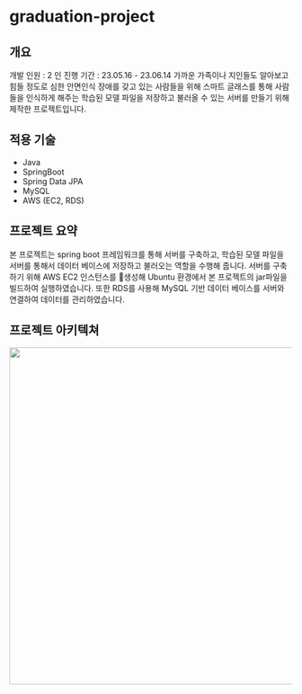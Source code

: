 # graduation-project

## 개요
개발 인원 : 2 인
진행 기간 : 23.05.16 - 23.06.14
가까운 가족이나 지인들도 알아보고 힘들 정도로 심한 안면인식 장애를 갖고 있는 사람들을 위해 스마트 글래스를 통해 사람들을 인식하게 해주는 학습된 모델 파일을 저장하고 불러올 수 있는 서버를 만들기 위해 제작한 프로젝트입니다.

## 적용 기술
- Java
- SpringBoot
- Spring Data JPA
- MySQL
- AWS (EC2, RDS)

## 프로젝트 요약
본 프로젝트는 spring boot 프레임워크를 통해 서버를 구축하고, 학습된 모델 파일을 서버를 통해서 데이터 베이스에 저장하고 불러오는 역할을 수행해 줍니다. 서버를 구축하기 위해 AWS EC2 인스턴스를 생성해 Ubuntu 환경에서 본 프로젝트의 jar파일을 빌드하여 실행하였습니다. 또한 RDS를 사용해 MySQL 기반 데이터 베이스를 서버와 연결하여 데이터를 관리하였습니다.


## 프로젝트 아키텍쳐
<img src="https://github.com/Jiggy97/graduation-project/assets/79949843/33f94b0b-992d-4584-a02a-dad96169f6d6" width="800" height="600">
